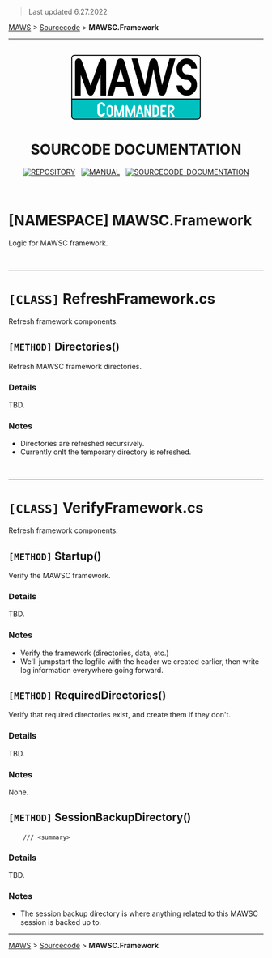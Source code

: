 ﻿> Last updated 6.27.2022

[MAWS](https://github.com/spectrum-health-systems/MAWSC) &gt; [Sourcecode](../Sourcecode/MAWSC-Sourcecode.md) &gt;  **MAWSC.Framework**

***

<br>

<div align="center">

  <img src="../../.github//Logos/maws-logo-commander-512x256.png" alt="MAWS logo" width="256">
  <h1> 
    SOURCODE DOCUMENTATION
  </h1>

  [![REPOSITORY](https://img.shields.io/badge/REPOSITORY-550055?style=for-the-badge)](https://github.com/spectrum-health-systems/MAWSC)&nbsp;&nbsp;&nbsp;[![MANUAL](https://img.shields.io/badge/MANUAL-550055?style=for-the-badge)](../Manual/MAWSC-Manual.md)&nbsp;&nbsp;&nbsp;[![SOURCECODE-DOCUMENTATION](https://img.shields.io/badge/SOURCECODE%20DOCUMENTATION-8e008e?style=for-the-badge)](MAWSC-Sourcecode.md)

</div>

<br>

# **[NAMESPACE]** MAWSC.Framework
Logic for MAWSC framework.

<br>

***

# `[CLASS]` RefreshFramework.cs
Refresh framework components.

## `[METHOD]` Directories()
Refresh MAWSC framework directories.

### Details
TBD.

### Notes
* Directories are refreshed recursively.
* Currently onlt the temporary directory is refreshed.

<br>

***

# `[CLASS]` VerifyFramework.cs
Refresh framework components.

## `[METHOD]` Startup()
Verify the MAWSC framework.

### Details
TBD.

### Notes
* Verify the framework (directories, data, etc.)
* We'll jumpstart the logfile with the header we created earlier, then write log information everywhere going forward.

## `[METHOD]` RequiredDirectories()
Verify that required directories exist, and create them if they don't.

### Details
TBD.

### Notes
None.

## `[METHOD]` SessionBackupDirectory()

        /// <summary>

### Details
TBD.

### Notes
* The session backup directory is where anything related to this MAWSC session is backed up to.


***

[MAWS](https://github.com/spectrum-health-systems/MAWSC) &gt; [Sourcecode](../Sourcecode/MAWSC-Sourcecode.md) &gt;  **MAWSC.Framework**